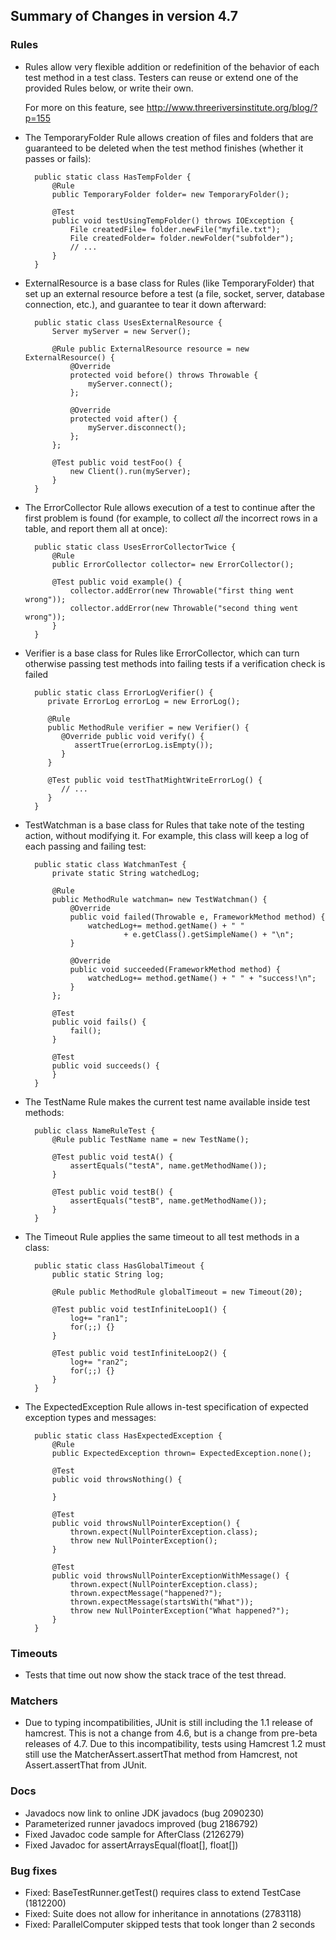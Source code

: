## Summary of Changes in version 4.7 ##

### Rules ###

- Rules allow very flexible addition or redefinition of the behavior
  of each test method in a test class.  Testers can reuse or extend one of the 
  provided Rules below, or write their own.
 
  For more on this feature, see http://www.threeriversinstitute.org/blog/?p=155
 
- The TemporaryFolder Rule allows creation of files and folders
  that are guaranteed to be deleted when the test method finishes
  (whether it passes or fails):
  
  ```
  	public static class HasTempFolder {
		@Rule
		public TemporaryFolder folder= new TemporaryFolder();

		@Test
		public void testUsingTempFolder() throws IOException {
			File createdFile= folder.newFile("myfile.txt");
			File createdFolder= folder.newFolder("subfolder");
			// ...
		}
	}
  ```

- ExternalResource is a base class for Rules (like TemporaryFolder)
  that set up an external resource before a test (a file, socket, server,
  database connection, etc.), and guarantee to tear it down afterward:
  
  ```
  	public static class UsesExternalResource {
  		Server myServer = new Server();
  		
		@Rule public ExternalResource resource = new ExternalResource() {
			@Override
			protected void before() throws Throwable {
				myServer.connect();
			};
			
			@Override
			protected void after() {
				myServer.disconnect();
			};
		};
		
		@Test public void testFoo() {
			new Client().run(myServer);
		}
	}
  ```

- The ErrorCollector Rule allows execution of a test to continue
  after the first problem is found (for example, to collect _all_ the 
  incorrect rows in a table, and report them all at once):

  ```
	public static class UsesErrorCollectorTwice {
		@Rule
		public ErrorCollector collector= new ErrorCollector();
		
		@Test public void example() {
			collector.addError(new Throwable("first thing went wrong"));
			collector.addError(new Throwable("second thing went wrong"));
		}
	}
  ```
	
- Verifier is a base class for Rules like ErrorCollector, which
  can turn otherwise passing test methods into failing tests if a verification
  check is failed
  
  ```
    public static class ErrorLogVerifier() {
       private ErrorLog errorLog = new ErrorLog();
    
       @Rule
       public MethodRule verifier = new Verifier() {
          @Override public void verify() {
             assertTrue(errorLog.isEmpty());
          }
       }
       
       @Test public void testThatMightWriteErrorLog() {
          // ...
       }
    }
  ```

- TestWatchman is a base class for Rules that take note
  of the testing action, without modifying it.
  For example, this class will keep a log of each passing and failing 
  test:

  ```
	public static class WatchmanTest {
		private static String watchedLog;

		@Rule
		public MethodRule watchman= new TestWatchman() {
			@Override
			public void failed(Throwable e, FrameworkMethod method) {
				watchedLog+= method.getName() + " "
						+ e.getClass().getSimpleName() + "\n";
			}

			@Override
			public void succeeded(FrameworkMethod method) {
				watchedLog+= method.getName() + " " + "success!\n";
			}
		};

		@Test
		public void fails() {
			fail();
		}

		@Test
		public void succeeds() {
		}
	}
  ```

- The TestName Rule makes the current test name available inside test methods:

  ```
	public class NameRuleTest {
		@Rule public TestName name = new TestName();
		
		@Test public void testA() {
			assertEquals("testA", name.getMethodName());
		}
		
		@Test public void testB() {
			assertEquals("testB", name.getMethodName());
		}
	}
  ```

- The Timeout Rule applies the same timeout to all test methods in a class:

  ```
	public static class HasGlobalTimeout {
		public static String log;
		
		@Rule public MethodRule globalTimeout = new Timeout(20);
		
		@Test public void testInfiniteLoop1() {
			log+= "ran1";
			for(;;) {}
		}
		
		@Test public void testInfiniteLoop2() {
			log+= "ran2";
			for(;;) {}
		}
	}
  ```
  
- The ExpectedException Rule allows in-test specification
  of expected exception types and messages:
  
  ```
	public static class HasExpectedException {
		@Rule
		public ExpectedException thrown= ExpectedException.none();

		@Test
		public void throwsNothing() {

		}

		@Test
		public void throwsNullPointerException() {
			thrown.expect(NullPointerException.class);
			throw new NullPointerException();
		}

		@Test
		public void throwsNullPointerExceptionWithMessage() {
			thrown.expect(NullPointerException.class);
			thrown.expectMessage("happened?");
			thrown.expectMessage(startsWith("What"));
			throw new NullPointerException("What happened?");
		}
	}
  ```

### Timeouts ###
- Tests that time out now show the stack trace of the test thread.

### Matchers ###
- Due to typing incompatibilities, JUnit is still including the 1.1 release
  of hamcrest.  This is not a change from 4.6, but is a change from
  pre-beta releases of 4.7.  Due to this incompatibility, tests using
  Hamcrest 1.2 must still use the MatcherAssert.assertThat method from 
  Hamcrest, not Assert.assertThat from JUnit.
  
### Docs ###
- Javadocs now link to online JDK javadocs (bug 2090230)
- Parameterized runner javadocs improved (bug 2186792)
- Fixed Javadoc code sample for AfterClass (2126279)
- Fixed Javadoc for assertArraysEqual(float[], float[])

### Bug fixes ###
- Fixed: BaseTestRunner.getTest() requires class to extend TestCase (1812200)
- Fixed: Suite does not allow for inheritance in annotations (2783118)
- Fixed: ParallelComputer skipped tests that took longer than 2 seconds
